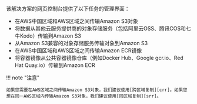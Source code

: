 该解决方案的网页控制台提供了以下任务的管理界面：

- 在AWS中国区域和AWS区域之间传输Amazon S3对象
- 将数据从其他云服务提供商的对象存储服务（包括阿里云OSS、腾讯COS和七牛Kodo）传输到Amazon S3
- 从Amazon S3兼容的对象存储服务传输对象到Amazon S3
- 在AWS中国区域和AWS区域之间传输Amazon ECR镜像
- 将容器镜像从公共容器镜像仓库（例如Docker Hub、Google gcr.io、Red Hat Quay.io）传输到Amazon ECR

!!! note "注意"

    如果您需要在AWS区域之间传输Amazon S3对象，我们建议使用[跨区域复制][crr]。如果您想在同一AWS区域内传输Amazon S3对象，我们建议使用[同区域复制][srr]。

[crr]: https://docs.aws.amazon.com/AmazonS3/latest/userguide/replication.html#crr-scenario
[srr]: https://docs.aws.amazon.com/AmazonS3/latest/userguide/replication.html#srr-scenario

